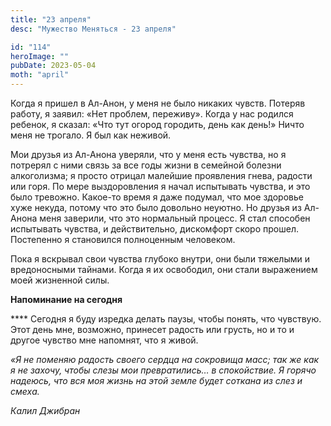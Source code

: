 ```yaml
---
title: "23 апреля"
desc: "Мужество Меняться - 23 апреля"

id: "114"
heroImage: ""
pubDate: 2023-05-04
moth: "april"
---
```


Когда я пришел в Ал-Анон, у меня не было никаких чувств. Потеряв работу, я
заявил: «Нет проблем, переживу». Когда у нас родился ребенок, я сказал: «Что
тут огород городить, день как день!» Ничто меня не трогало. Я был как неживой.

Мои друзья из Ал-Анона уверяли, что у меня есть чувства, но я потрерял с ними
связь за все годы жизни в семейной болезни алкоголизма; я просто отрицал
малейшие проявления гнева, радости или горя. По мере выздоровления я начал
испытывать чувства, и это было тревожно. Какое-то время я даже подумал, что
мое здоровье хуже некуда, потому что это было довольно неуютно. Но друзья из
Ал-Анона меня заверили, что это нормальный процесс. Я стал способен испытывать
чувства, и действительно, дискомфорт скоро прошел. Постепенно я становился
полноценным человеком.

Пока я вскрывал свои чувства глубоко внутри, они были тяжелыми и вредоносными
тайнами. Когда я их освободил, они стали выражением моей жизненной силы.

**Напоминание на сегодня**

\*\*\*\* Сегодня я буду изредка делать паузы, чтобы понять, что чувствую. Этот
день мне, возможно, принесет радость или грусть, но и то и другое чувство мне
напомнят, что я живой.

_«Я не поменяю радость своего сердца на сокровища масс; так же как я не
захочу, чтобы слезы мои превратились… в спокойствие. Я горячо надеюсь, что вся
моя жизнь на этой земле будет соткана из слез и смеха._

_Калил Джибран_
